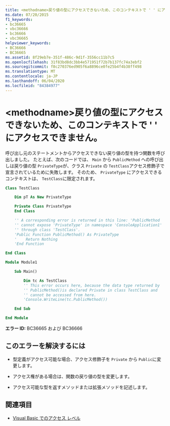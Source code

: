 ```yaml
---
title: <methodname>戻り値の型にアクセスできないため、このコンテキストで ' ' にアクセスできません。
ms.date: 07/20/2015
f1_keywords:
- bc36665
- vbc36666
- bc36666
- vbc36665
helpviewer_keywords:
- BC36666
- BC36665
ms.assetid: 8f29eb7e-351f-486c-9d1f-3556cc11b7c5
ms.openlocfilehash: 31f83bd8dc3bb4e571951f72b7b137fc74a3ebf2
ms.sourcegitcommit: f8c270376ed905f6a8896ce0fe25b4f4b38ff498
ms.translationtype: MT
ms.contentlocale: ja-JP
ms.lasthandoff: 06/04/2020
ms.locfileid: "84384977"
---
```

# <a name="methodname-is-not-accessible-in-this-context-because-the-return-type-is-not-accessible"></a>\<methodname>戻り値の型にアクセスできないため、このコンテキストで ' ' にアクセスできません。

呼び出し元のステートメントからアクセスできない戻り値の型を持つ関数を呼び出しました。 たとえば、次のコードでは、 `Main` から `PublicMethod` への呼び出しは戻り値の型 `PrivateType`が、クラス `Private` の `TestClass`アクセス修飾子で宣言されているために失敗します。 そのため、 `PrivateType` にアクセスできるコンテキストは、 `TestClass`に限定されます。

```vb
Class TestClass

    Dim pT As New PrivateType

    Private Class PrivateType
    End Class

    '' A corresponding error is returned in this line: 'PublicMethod
    '' cannot expose 'PrivateType' in namespace 'ConsoleApplication1'
    '' through class 'TestClass'.
    'Public Function PublicMethod() As PrivateType
    '    Return Nothing
    'End Function

End Class

Module Module1

    Sub Main()

        Dim tc As TestClass
        '' This error occurs here, because the data type returned by
        '' PublicMethod()is declared Private in class TestClass and
        '' cannot be accessed from here.
        'Console.WriteLine(tc.PublicMethod())

    End Sub

End Module
```

**エラー ID:** BC36665 および BC36666

## <a name="to-correct-this-error"></a>このエラーを解決するには

- 型定義がアクセス可能な場合、アクセス修飾子を `Private` から `Public`に変更します。

- アクセス権がある場合は、関数の戻り値の型を変更します。

- アクセス可能な型を返すメソッドまたは拡張メソッドを記述します。

## <a name="see-also"></a>関連項目

- [Visual Basic でのアクセス レベル](../programming-guide/language-features/declared-elements/access-levels.md)
